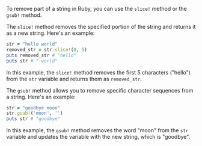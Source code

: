 To remove part of a string in Ruby, you can use the `slice!` method or the `gsub!` method.

The `slice!` method removes the specified portion of the string and returns it as a new string. Here's an example:

```ruby
str = "hello world"
removed_str = str.slice!(0, 5)
puts removed_str # "hello"
puts str # " world"
```

In this example, the `slice!` method removes the first 5 characters ("hello") from the `str` variable and returns them as `removed_str`.

The `gsub!` method allows you to remove specific character sequences from a string. Here's an example:

```ruby
str = "goodbye moon"
str.gsub!('moon', '')
puts str # "goodbye"
```

In this example, the `gsub!` method removes the word "moon" from the `str` variable and updates the variable with the new string, which is "goodbye".